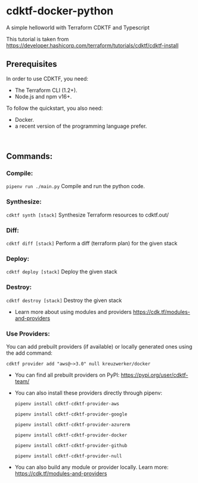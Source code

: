 # cdktf-docker-python
A simple helloworld with Terraform CDKTF and Typescript

This tutorial is taken from https://developer.hashicorp.com/terraform/tutorials/cdktf/cdktf-install

## Prerequisites
In order to use CDKTF, you need:

- The Terraform CLI (1.2+).
- Node.js and npm v16+.

To follow the quickstart, you also need:
- Docker.
- a recent version of the programming language prefer.
<br />

## Commands:
### Compile:

```pipenv run ./main.py``` Compile and run the python code.

### Synthesize:

```cdktf synth [stack]``` Synthesize Terraform resources to cdktf.out/

### Diff:

```cdktf diff [stack]``` Perform a diff (terraform plan) for the given stack

### Deploy:

```cdktf deploy [stack]```  Deploy the given stack

### Destroy:

```cdktf destroy [stack]``` Destroy the given stack

- Learn more about using modules and providers https://cdk.tf/modules-and-providers

### Use Providers:

  You can add prebuilt providers (if available) or locally generated ones using the add command:
  
  ```cdktf provider add "aws@~>3.0" null kreuzwerker/docker```

- You can find all prebuilt providers on PyPI: https://pypi.org/user/cdktf-team/
- You can also install these providers directly through pipenv:

  ```pipenv install cdktf-cdktf-provider-aws```
  
  ```pipenv install cdktf-cdktf-provider-google```
  
  ```pipenv install cdktf-cdktf-provider-azurerm```
  
  ```pipenv install cdktf-cdktf-provider-docker```
  
  ```pipenv install cdktf-cdktf-provider-github```
  
  ```pipenv install cdktf-cdktf-provider-null```

- You can also build any module or provider locally. Learn more: https://cdk.tf/modules-and-providers
